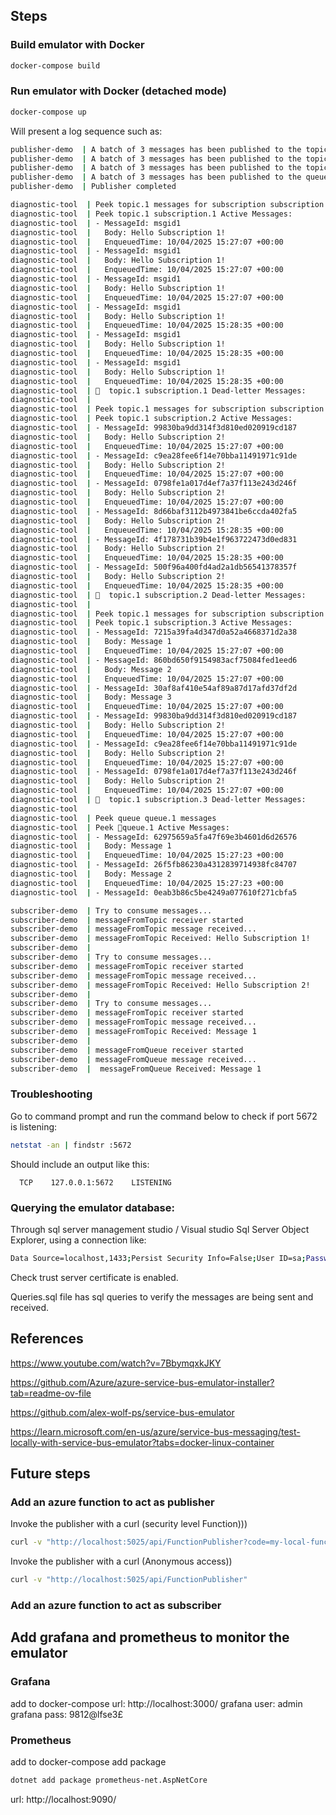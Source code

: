 ﻿## Steps

### Build emulator with Docker  

```bash
docker-compose build
```

### Run emulator with Docker (detached mode)

```bash
docker-compose up
```

Will present a log sequence such as:
```bash
publisher-demo  | A batch of 3 messages has been published to the topic.1. topic, for subscription.3 (no filter)
publisher-demo  | A batch of 3 messages has been published to the topic.1. topic, for subscription.2 filter
publisher-demo  | A batch of 3 messages has been published to the topic.1. topic, for subscription.1 filter
publisher-demo  | A batch of 3 messages has been published to the queue.1 queue.
publisher-demo  | Publisher completed
```

```bash
diagnostic-tool  | Peek topic.1 messages for subscription subscription.1
diagnostic-tool  | Peek topic.1 subscription.1 Active Messages:
diagnostic-tool  | - MessageId: msgid1
diagnostic-tool  |   Body: Hello Subscription 1!
diagnostic-tool  |   EnqueuedTime: 10/04/2025 15:27:07 +00:00
diagnostic-tool  | - MessageId: msgid1
diagnostic-tool  |   Body: Hello Subscription 1!
diagnostic-tool  |   EnqueuedTime: 10/04/2025 15:27:07 +00:00
diagnostic-tool  | - MessageId: msgid1
diagnostic-tool  |   Body: Hello Subscription 1!
diagnostic-tool  |   EnqueuedTime: 10/04/2025 15:27:07 +00:00
diagnostic-tool  | - MessageId: msgid1
diagnostic-tool  |   Body: Hello Subscription 1!
diagnostic-tool  |   EnqueuedTime: 10/04/2025 15:28:35 +00:00
diagnostic-tool  | - MessageId: msgid1
diagnostic-tool  |   Body: Hello Subscription 1!
diagnostic-tool  |   EnqueuedTime: 10/04/2025 15:28:35 +00:00
diagnostic-tool  | - MessageId: msgid1
diagnostic-tool  |   Body: Hello Subscription 1!
diagnostic-tool  |   EnqueuedTime: 10/04/2025 15:28:35 +00:00
diagnostic-tool  | 🔸  topic.1 subscription.1 Dead-letter Messages:
diagnostic-tool  |
diagnostic-tool  | Peek topic.1 messages for subscription subscription.2
diagnostic-tool  | Peek topic.1 subscription.2 Active Messages:
diagnostic-tool  | - MessageId: 99830ba9dd314f3d810ed020919cd187
diagnostic-tool  |   Body: Hello Subscription 2!
diagnostic-tool  |   EnqueuedTime: 10/04/2025 15:27:07 +00:00
diagnostic-tool  | - MessageId: c9ea28fee6f14e70bba11491971c91de
diagnostic-tool  |   Body: Hello Subscription 2!
diagnostic-tool  |   EnqueuedTime: 10/04/2025 15:27:07 +00:00
diagnostic-tool  | - MessageId: 0798fe1a017d4ef7a37f113e243d246f
diagnostic-tool  |   Body: Hello Subscription 2!
diagnostic-tool  |   EnqueuedTime: 10/04/2025 15:27:07 +00:00
diagnostic-tool  | - MessageId: 8d66baf3112b4973841be6ccda402fa5
diagnostic-tool  |   Body: Hello Subscription 2!
diagnostic-tool  |   EnqueuedTime: 10/04/2025 15:28:35 +00:00
diagnostic-tool  | - MessageId: 4f178731b39b4e1f963722473d0ed831
diagnostic-tool  |   Body: Hello Subscription 2!
diagnostic-tool  |   EnqueuedTime: 10/04/2025 15:28:35 +00:00
diagnostic-tool  | - MessageId: 500f96a400fd4ad2a1db56541378357f
diagnostic-tool  |   Body: Hello Subscription 2!
diagnostic-tool  |   EnqueuedTime: 10/04/2025 15:28:35 +00:00
diagnostic-tool  | 🔸  topic.1 subscription.2 Dead-letter Messages:
diagnostic-tool  |
diagnostic-tool  | Peek topic.1 messages for subscription subscription.3
diagnostic-tool  | Peek topic.1 subscription.3 Active Messages:
diagnostic-tool  | - MessageId: 7215a39fa4d347d0a52a4668371d2a38
diagnostic-tool  |   Body: Message 1
diagnostic-tool  |   EnqueuedTime: 10/04/2025 15:27:07 +00:00
diagnostic-tool  | - MessageId: 860bd650f9154983acf75084fed1eed6
diagnostic-tool  |   Body: Message 2
diagnostic-tool  |   EnqueuedTime: 10/04/2025 15:27:07 +00:00
diagnostic-tool  | - MessageId: 30af8af410e54af89a87d17afd37df2d
diagnostic-tool  |   Body: Message 3
diagnostic-tool  |   EnqueuedTime: 10/04/2025 15:27:07 +00:00
diagnostic-tool  | - MessageId: 99830ba9dd314f3d810ed020919cd187
diagnostic-tool  |   Body: Hello Subscription 2!
diagnostic-tool  |   EnqueuedTime: 10/04/2025 15:27:07 +00:00
diagnostic-tool  | - MessageId: c9ea28fee6f14e70bba11491971c91de
diagnostic-tool  |   Body: Hello Subscription 2!
diagnostic-tool  |   EnqueuedTime: 10/04/2025 15:27:07 +00:00
diagnostic-tool  | - MessageId: 0798fe1a017d4ef7a37f113e243d246f
diagnostic-tool  |   Body: Hello Subscription 2!
diagnostic-tool  |   EnqueuedTime: 10/04/2025 15:27:07 +00:00
diagnostic-tool  | 🔸  topic.1 subscription.3 Dead-letter Messages:
diagnostic-tool
diagnostic-tool  | Peek queue queue.1 messages
diagnostic-tool  | Peek 🔹queue.1 Active Messages:
diagnostic-tool  | - MessageId: 62975659a5fa47f69e3b4601d6d26576
diagnostic-tool  |   Body: Message 1
diagnostic-tool  |   EnqueuedTime: 10/04/2025 15:27:23 +00:00
diagnostic-tool  | - MessageId: 26f5fb86230a4312839714938fc84707
diagnostic-tool  |   Body: Message 2
diagnostic-tool  |   EnqueuedTime: 10/04/2025 15:27:23 +00:00
diagnostic-tool  | - MessageId: 0eab3b86c5be4249a077610f271cbfa5
```

```bash
subscriber-demo  | Try to consume messages...
subscriber-demo  | messageFromTopic receiver started
subscriber-demo  | messageFromTopic message received...
subscriber-demo  | messageFromTopic Received: Hello Subscription 1!
subscriber-demo  |
subscriber-demo  | Try to consume messages...
subscriber-demo  | messageFromTopic receiver started
subscriber-demo  | messageFromTopic message received...
subscriber-demo  | messageFromTopic Received: Hello Subscription 2!
subscriber-demo  |
subscriber-demo  | Try to consume messages...
subscriber-demo  | messageFromTopic receiver started
subscriber-demo  | messageFromTopic message received...
subscriber-demo  | messageFromTopic Received: Message 1
subscriber-demo  |
subscriber-demo  | messageFromQueue receiver started
subscriber-demo  | messageFromQueue message received...
subscriber-demo  |  messageFromQueue Received: Message 1

```

### Troubleshooting

Go to command prompt and run the command below to check if port 5672 is listening:
```bash
netstat -an | findstr :5672
```

Should include an output like this:
```text
  TCP    127.0.0.1:5672    LISTENING
```

### Querying the emulator database:

Through sql server management studio / Visual studio Sql Server Object Explorer, using a connection like:
```bash
Data Source=localhost,1433;Persist Security Info=False;User ID=sa;Password=p@ssw0rd123;Pooling=False;MultipleActiveResultSets=False;Encrypt=True;TrustServerCertificate=True;Application Name="SQL Server Management Studio";Command Timeout=30
```
Check trust server certificate is enabled.

Queries.sql file has sql queries to verify the messages are being sent and received.

## References

https://www.youtube.com/watch?v=7BbymqxkJKY

https://github.com/Azure/azure-service-bus-emulator-installer?tab=readme-ov-file

https://github.com/alex-wolf-ps/service-bus-emulator

https://learn.microsoft.com/en-us/azure/service-bus-messaging/test-locally-with-service-bus-emulator?tabs=docker-linux-container

## Future steps

### Add an azure function to act as publisher
Invoke the publisher with a curl (security level Function)))
```bash
curl -v "http://localhost:5025/api/FunctionPublisher?code=my-local-func-key"
```
Invoke the publisher with a curl (Anonymous access))
```bash
curl -v "http://localhost:5025/api/FunctionPublisher"
```

### Add an azure function to act as subscriber

## Add grafana and prometheus to monitor the emulator

### Grafana
add to docker-compose
url: http://localhost:3000/
grafana user: admin
grafana pass: 9812@lfse3£

### Prometheus
add to docker-compose
add package
```bash
dotnet add package prometheus-net.AspNetCore
```
url: http://localhost:9090/